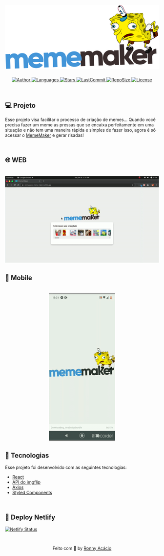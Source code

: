 <h1 align="center">
  <img alt="MemeMaker" title="#delicinha" src=".github/logo.svg" />
</h1>

<p align="center">
  <a href="https://github.com/ronnyacacio">
    <img alt="Author" src="https://img.shields.io/badge/author-ronnyacacio-4395D8?style=flat-square">
  </a>

  <a href="#">
    <img alt="Languages" src="https://img.shields.io/github/languages/count/ronnyacacio/meme-maker?color=4395D8&style=flat-square">
  </a>

  <a href="https://github.com/ronnyacacio/meme-maker/stargazers">
    <img alt="Stars" src="https://img.shields.io/github/stars/ronnyacacio/meme-maker?color=4395D8&style=flat-square">
  </a>

  <a href="https://github.com/ronnyacacio/meme-maker/commits/master">
    <img alt="LastCommit" src="https://img.shields.io/github/last-commit/ronnyacacio/meme-maker?color=4395D8&style=flat-square">
  </a>

  <a href="#">
    <img alt="RepoSize" src="https://img.shields.io/github/repo-size/ronnyacacio/meme-maker?color=4395D8&style=flat-square">
  </a>

  <a href="https://github.com/ronnyacacio/meme-maker/blob/master/LICENSE.md">
    <img alt="License" src="https://img.shields.io/badge/license-MIT-brightgreen?color=4395D8&style=flat-square">
  </a>
</p>

<br />

## 💻 Projeto

Esse projeto visa facilitar o processo de criação de memes... Quando você precisa fazer um meme as pressas que se encaixa perfeitamente em uma situação e não tem uma maneira rápida e simples de fazer isso, agora é só acessar o [MemeMaker](https://ronnyacacio-meme-maker.netlify.app/) e gerar risadas!

<br />

## 🌐 WEB

<h1 align="center">
    <img src=".github/mememaker.gif" />
</h1>

## 📱 Mobile

<h1 align="center">
    <img src=".github/mememaker-mobile.gif" />
</h1>

## 🚀 Tecnologias

Esse projeto foi desenvolvido com as seguintes tecnologias:

- [React](https://reactjs.org)
- [API do imgflip](https://imgflip.com/)
- [Axios](https://github.com/axios/axios)
- [Styled Components](https://styled-components.com/)

<br />

## 🔨 Deploy Netlify

[![Netlify Status](https://api.netlify.com/api/v1/badges/2b4d2804-8266-4a27-b988-65e9491f168c/deploy-status)](https://app.netlify.com/sites/ronnyacacio-meme-maker/deploys)

<br />

<p align="center">
  Feito com 💙 by <a href="https://www.linkedin.com/in/ronnyacacio/"> Ronny Acácio </a>
</p>

